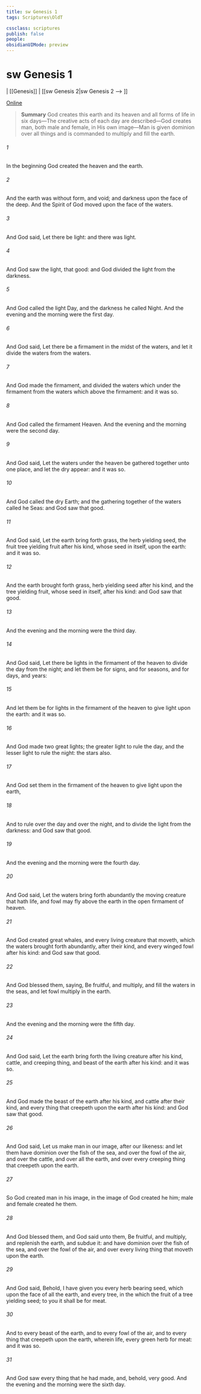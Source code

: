```yaml
---
title: sw Genesis 1
tags: Scriptures\OldT

cssclass: scriptures
publish: false
people:
obsidianUIMode: preview
---
```


# sw Genesis 1
| [[Genesis]] | [[sw Genesis 2|sw Genesis 2 --> ]]

[Online](https://churchofjesuschrist.org/study/scriptures/ot/gen/1?lang=eng)

> __Summary__
God creates this earth and its heaven and all forms of life in six days—The creative acts of each day are described—God creates man, both male and female, in His own image—Man is given dominion over all things and is commanded to multiply and fill the earth.

###### 1 
In the beginning God created the heaven and the earth.

###### 2 
And the earth was without form, and void; and darkness  upon the face of the deep. And the Spirit of God moved upon the face of the waters.

###### 3 
And God said, Let there be light: and there was light.

###### 4 
And God saw the light, that  good: and God divided the light from the darkness.

###### 5 
And God called the light Day, and the darkness he called Night. And the evening and the morning were the first day.

###### 6 
And God said, Let there be a firmament in the midst of the waters, and let it divide the waters from the waters.

###### 7 
And God made the firmament, and divided the waters which  under the firmament from the waters which  above the firmament: and it was so.

###### 8 
And God called the firmament Heaven. And the evening and the morning were the second day.

###### 9 
And God said, Let the waters under the heaven be gathered together unto one place, and let the dry  appear: and it was so.

###### 10 
And God called the dry  Earth; and the gathering together of the waters called he Seas: and God saw that  good.

###### 11 
And God said, Let the earth bring forth grass, the herb yielding seed,  the fruit tree yielding fruit after his kind, whose seed  in itself, upon the earth: and it was so.

###### 12 
And the earth brought forth grass,  herb yielding seed after his kind, and the tree yielding fruit, whose seed  in itself, after his kind: and God saw that  good.

###### 13 
And the evening and the morning were the third day.

###### 14 
And God said, Let there be lights in the firmament of the heaven to divide the day from the night; and let them be for signs, and for seasons, and for days, and years:

###### 15 
And let them be for lights in the firmament of the heaven to give light upon the earth: and it was so.

###### 16 
And God made two great lights; the greater light to rule the day, and the lesser light to rule the night:  the stars also.

###### 17 
And God set them in the firmament of the heaven to give light upon the earth,

###### 18 
And to rule over the day and over the night, and to divide the light from the darkness: and God saw that  good.

###### 19 
And the evening and the morning were the fourth day.

###### 20 
And God said, Let the waters bring forth abundantly the moving creature that hath life, and fowl  may fly above the earth in the open firmament of heaven.

###### 21 
And God created great whales, and every living creature that moveth, which the waters brought forth abundantly, after their kind, and every winged fowl after his kind: and God saw that  good.

###### 22 
And God blessed them, saying, Be fruitful, and multiply, and fill the waters in the seas, and let fowl multiply in the earth.

###### 23 
And the evening and the morning were the fifth day.

###### 24 
And God said, Let the earth bring forth the living creature after his kind, cattle, and creeping thing, and beast of the earth after his kind: and it was so.

###### 25 
And God made the beast of the earth after his kind, and cattle after their kind, and every thing that creepeth upon the earth after his kind: and God saw that  good.

###### 26 
And God said, Let us make man in our image, after our likeness: and let them have dominion over the fish of the sea, and over the fowl of the air, and over the cattle, and over all the earth, and over every creeping thing that creepeth upon the earth.

###### 27 
So God created man in his  image, in the image of God created he him; male and female created he them.

###### 28 
And God blessed them, and God said unto them, Be fruitful, and multiply, and replenish the earth, and subdue it: and have dominion over the fish of the sea, and over the fowl of the air, and over every living thing that moveth upon the earth.

###### 29 
And God said, Behold, I have given you every herb bearing seed, which  upon the face of all the earth, and every tree, in the which  the fruit of a tree yielding seed; to you it shall be for meat.

###### 30 
And to every beast of the earth, and to every fowl of the air, and to every thing that creepeth upon the earth, wherein  life,  every green herb for meat: and it was so.

###### 31 
And God saw every thing that he had made, and, behold,  very good. And the evening and the morning were the sixth day.

